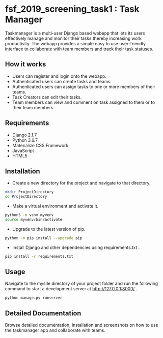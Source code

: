 # fsf_2019_screening_task1 : Task Manager 

Taskmanager is a multi-user Django based webapp that lets its users effectively manage and monitor their tasks thereby increasing work productivity.
The webapp provides a simple easy to use user-friendly interface to collaborate with team members and track their task statuses.
## How it works
* Users can register and login onto the webapp.
* Authenticated users can create tasks and teams.
* Authenticated users can assign tasks to one or more members of their teams.
* Task Creators can edit their tasks.
* Team members can view and comment on task assigned to them or to their team members.

## Requirements
* Django 2.1.7
* Python 3.6.7
* Materialize CSS Framework
* JavaScript
* HTML5

## Installation

* Create a new directory for the project and navigate to that directory.

```bash
mkdir ProjectDirectory
cd ProjectDirectory
```
* Make a virtual environment and activate it.
```bash
python3 -m venv myvenv
source myvenv/bin/activate
```
* Upgrade to the latest version of pip.
```bash
python -m pip install --upgrade pip
```
* Install Django and other dependencies using requirements.txt .
```bash
pip install -r requirements.txt
```
## Usage
Navigate to the mysite directory of your project folder and run the following command to start a development server at http://127.0.0.1:8000/ .

```bash
python manage.py runserver
```

## Detailed Documentation
Browse detailed documentation, installation and screenshots on how to use the taskmanager app and collaborate with teams.
